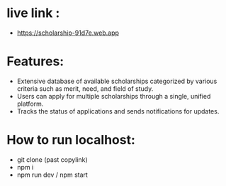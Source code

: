 # live link :
- https://scholarship-91d7e.web.app

# Features:
- Extensive database of available scholarships categorized by various criteria such as merit, need, and field of study. 
- Users can apply for multiple scholarships through a single, unified platform.
- Tracks the status of applications and sends notifications for updates.

# How to run localhost:
- git clone (past copylink)
- npm i 
- npm run dev / npm start
